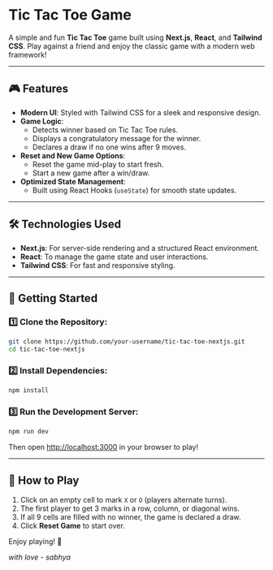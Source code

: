 # Tic Tac Toe Game

A simple and fun **Tic Tac Toe** game built using **Next.js**, **React**, and **Tailwind CSS**. Play against a friend and enjoy the classic game with a modern web framework!

---

## 🎮 Features

- **Modern UI**: Styled with Tailwind CSS for a sleek and responsive design.
- **Game Logic**:
  - Detects winner based on Tic Tac Toe rules.
  - Displays a congratulatory message for the winner.
  - Declares a draw if no one wins after 9 moves.
- **Reset and New Game Options**:
  - Reset the game mid-play to start fresh.
  - Start a new game after a win/draw.
- **Optimized State Management**:
  - Built using React Hooks (`useState`) for smooth state updates.

---

## 🛠️ Technologies Used

- **Next.js**: For server-side rendering and a structured React environment.
- **React**: To manage the game state and user interactions.
- **Tailwind CSS**: For fast and responsive styling.

---

## 🚀 Getting Started

### 1️⃣ Clone the Repository:

```bash
git clone https://github.com/your-username/tic-tac-toe-nextjs.git
cd tic-tac-toe-nextjs
```

### 2️⃣ Install Dependencies:

```bash
npm install
```

### 3️⃣ Run the Development Server:

```bash
npm run dev
```

Then open [http://localhost:3000](http://localhost:3000) in your browser to play!

---

## 📌 How to Play

1. Click on an empty cell to mark `X` or `O` (players alternate turns).
2. The first player to get 3 marks in a row, column, or diagonal wins.
3. If all 9 cells are filled with no winner, the game is declared a draw.
4. Click **Reset Game** to start over.

Enjoy playing! 🎉

_with love - sabhya_

